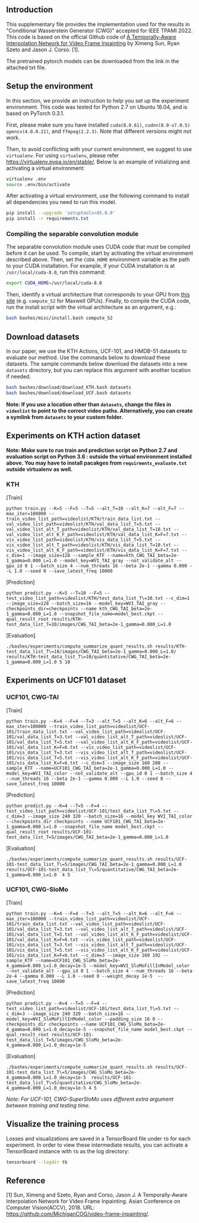 ## Introduction
This supplementary file provides the implementation used for the results in "Conditional Wasserstein Generator (CWG)" accepted for IEEE TPAMI 2022. This code is based on the official Github code of [A Temporally-Aware Interpolation Network for Video Frame Inpainting](https://link.springer.com/chapter/10.1007/978-3-030-20893-6_16) by Ximeng Sun, Ryan Szeto and Jason J. Corso. [1].

The pretrained pytorch models can be downloaded from the link in the attached txt file.

## Setup the environment
In this section, we provide an instruction to help you set up the experiment environment. This code was tested for Python 2.7 on Ubuntu 16.04, and is based on PyTorch 0.3.1.

First, please make sure you have installed  `cuda(8.0.61)`, `cudnn(8.0-v7.0.5)` `opencv(4.0.0.21)`, and `ffmpeg(2.2.3)`.  Note that different versions might not work.

Then, to avoid conflicting with your current environment, we suggest to use `virtualenv`. For using `virtualenv`, please refer https://virtualenv.pypa.io/en/stable/. Below is an example of initializing and activating a virtual environment:

```bash
virtualenv .env
source .env/bin/activate
```

After activating a virtual environment, use the following command to install all dependencies you need to run this model.

```bash
pip install --upgrade 'setuptools<45.0.0'
pip install -r requirements.txt
```

### Compiling the separable convolution module

The separable convolution module uses CUDA code that must be compiled before it can be used. To compile, start by activating the virtual environment described above. Then, set the `CUDA_HOME` environment variable as the path to your CUDA installation. For example, if your CUDA installation is at `/usr/local/cuda-8.0`, run this command:

```bash
export CUDA_HOME=/usr/local/cuda-8.0
```

Then, identify a virtual architecture that corresponds to your GPU from [this site](http://docs.nvidia.com/cuda/cuda-compiler-driver-nvcc/index.html#virtual-architecture-feature-list) (e.g. `compute_52` for Maxwell GPUs). Finally, to compile the CUDA code, run the install script with the virtual architecture as an argument, e.g.:

```bash
bash bashes/misc/install.bash compute_52
```


## Download datasets

In our paper, we use the KTH Actions, UCF-101, and HMDB-51 datasets to evaluate our method. Use the commands below to download these datasets. The sample commands below download the datasets into a new `datasets` directory, but you can replace this argument with another location if needed.


```bash
bash bashes/download/download_KTH.bash datasets
bash bashes/download/download_UCF.bash datasets
```

**Note: If you use a location other than `datasets`, change the files in `videolist` to point to the correct video paths. Alternatively, you can create a symlink from `datasets` to your custom folder.**



## Experiments on KTH action dataset

**Note: Make sure to run train and prediction script on Python 2.7 and evaluation script on Python 3.6 : outside the virtual environment installed above. You may have to install pacakges from `requirments_evaluate.txt` outside virtualenv as well.**

### KTH

[Train]
```
python train.py --K=5 --F=5 --T=5 --alt_T=10 --alt_K=7 --alt_F=7 --max_iter=100000 --train_video_list_path=videolist/KTH/train_data_list.txt --val_video_list_path=videolist/KTH/val_data_list_T=5.txt --val_video_list_alt_T_path=videolist/KTH/val_data_list_T=10.txt --val_video_list_alt_K_F_path=videolist/KTH/val_data_list_K=F=7.txt --vis_video_list_path=videolist/KTH/vis_data_list_T=5.txt --vis_video_list_alt_T_path=videolist/KTH/vis_data_list_T=10.txt --vis_video_list_alt_K_F_path=videolist/KTH/vis_data_list_K=F=7.txt --c_dim=1 --image_size=128 --sample_KTF --name=kth_CWG_TAI_beta=2e-1_gamma=0.000_L=1.0 --model_key=WVI_TAI_gray --not_validate_alt --gpu_id 0 1 --batch_size 4 --num_threads 16 --beta 2e-1 --gamma 0.000 --L 1.0 --seed 0 --save_latest_freq 10000
```

[Prediction]
```
python predict.py --K=5 --T=10 --F=5 --test_video_list_path=videolist/KTH/test_data_list_T\=10.txt --c_dim=1 --image_size=128 --batch_size=16 --model_key=WVI_TAI_gray --checkpoints_dir=checkpoints --name kth_CWG_TAI_beta=2e-1_gamma=0.000_L=1.0 --snapshot_file_name=model_best.ckpt --qual_result_root results/KTH-test_data_list_T=10/images/CWG_TAI_beta=2e-1_gamma=0.000_L=1.0
```

[Evaluation]
```
./bashes/experiments/compute_summarize_quant_results.sh results/KTH-test_data_list_T\=10/images/CWG_TAI_beta=2e-1_gamma=0.000_L=1.0/  results/KTH-test_data_list_T\=10/quantitative/CWG_TAI_beta=2e-1_gamma=0.000_L=1.0 5 10
```

## Experiments on UCF101 dataset

### UCF101, CWG-TAI

[Train]
```
python train.py --K=4 --F=4 --T=3 --alt_T=5 --alt_K=6 --alt_F=6 --max_iter=100000 --train_video_list_path=videolist/UCF-101/train_data_list.txt --val_video_list_path=videolist/UCF-101/val_data_list_T=3.txt --val_video_list_alt_T_path=videolist/UCF-101/val_data_list_T=5.txt --val_video_list_alt_K_F_path=videolist/UCF-101/val_data_list_K=F=6.txt --vis_video_list_path=videolist/UCF-101/vis_data_list_T=3.txt --vis_video_list_alt_T_path=videolist/UCF-101/vis_data_list_T=5.txt --vis_video_list_alt_K_F_path=videolist/UCF-101/vis_data_list_K=F=6.txt --c_dim=3 --image_size 160 208 --sample_KTF --name=UCF101_CWG_TAI_beta=2e-1_gamma=0.000_L=1.0 --model_key=WVI_TAI_color --not_validate_alt --gpu_id 0 1 --batch_size 4 --num_threads 16 --beta 2e-1 --gamma 0.000 --L 1.0 --seed 0 --save_latest_freq 10000
```

[Prediction]
```
python predict.py --K=4 --T=5 --F=4 --test_video_list_path=videolist/UCF-101/test_data_list_T\=5.txt --c_dim=3 --image_size 240 320 --batch_size=16 --model_key WVI_TAI_color --checkpoints_dir checkpoints --name UCF101_CWG_TAI_beta=2e-1_gamma=0.000_L=1.0 --snapshot_file_name model_best.ckpt --qual_result_root results/UCF-101-test_data_list_T=5/images/CWG_TAI_beta=2e-1_gamma=0.000_L=1.0
```

[Evaluation]
```
./bashes/experiments/compute_summarize_quant_results.sh results/UCF-101-test_data_list_T\=5/images/CWG_TAI_beta=2e-1_gamma=0.000_L=1.0 results/UCF-101-test_data_list_T\=5/quantitative/CWG_TAI_beta=2e-1_gamma=0.000_L=1.0  4 5
```

### UCF101, CWG-SloMo

[Train]
```
python train.py --K=4 --F=4 --T=3 --alt_T=5 --alt_K=6 --alt_F=6 --max_iter=100000 --train_video_list_path=videolist/UCF-101/train_data_list.txt --val_video_list_path=videolist/UCF-101/val_data_list_T=3.txt --val_video_list_alt_T_path=videolist/UCF-101/val_data_list_T=5.txt --val_video_list_alt_K_F_path=videolist/UCF-101/val_data_list_K=F=6.txt --vis_video_list_path=videolist/UCF-101/vis_data_list_T=3.txt --vis_video_list_alt_T_path=videolist/UCF-101/vis_data_list_T=5.txt --vis_video_list_alt_K_F_path=videolist/UCF-101/vis_data_list_K=F=6.txt --c_dim=3 --image_size 160 192 --sample_KTF --name=UCF101_CWG_SloMo_beta=2e-4_gamma=0.000_L=1.0_decay=1e-5 --model_key=WVI_SloMoFillInModel_color --not_validate_alt --gpu_id 0 1 --batch_size 4 --num_threads 16 --beta 2e-4 --gamma 0.000 --L 1.0 --seed 0 --weight_decay 1e-5  --save_latest_freq 10000
```

[Prediction]
```
python predict.py --K=4 --T=5 --F=4 --test_video_list_path=videolist/UCF-101/test_data_list_T\=5.txt --c_dim=3 --image_size 240 320 --batch_size=16 --model_key=WVI_SloMoFillInModel_color --padding_size 16 0 --checkpoints_dir checkpoints --name UCF101_CWG_SloMo_beta=2e-4_gamma=0.000_L=1.0_decay=1e-5 --snapshot_file_name model_best.ckpt --qual_result_root results/UCF-101-test_data_list_T=5/images/CWG_SloMo_beta=2e-4_gamma=0.000_L=1.0_decay=1e-5
```

[Evaluation]
```
./bashes/experiments/compute_summarize_quant_results.sh results/UCF-101-test_data_list_T\=5/images/CWG_SloMo_beta=2e-4_gamma=0.000_L=1.0_decay=1e-5  results/UCF-101-test_data_list_T\=5/quantitative/CWG_SloMo_beta=2e-4_gamma=0.000_L=1.0_decay=1e-5 4 5
```

*Note: For UCF-101, CWG-SuperSloMo uses different extra argument between training and testing time.*


## Visualize the training process

Losses and visualizations are saved in a TensorBoard file under `tb` for each experiment. In order to view these intermediate results, you can activate a TensorBoard instance with `tb` as the log directory:

```bash
tensorboard --logdir tb
```

## Reference
[1] Sun, Ximeng and Szeto, Ryan and Corso, Jason J. A Temporally-Aware Interpolation Network for Video Frame Inpainting. Asian Conference on Computer Vision(ACCV), 2018. URL: https://github.com/MichiganCOG/video-frame-inpainting/.


